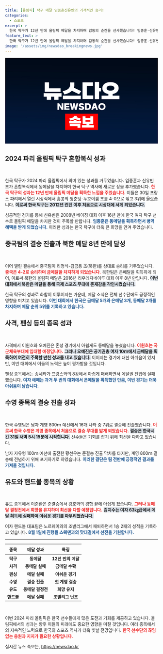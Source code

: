 ```yaml
---
title: [올림픽] 탁구 메달 임종훈신유빈의 기적적인 승리!
categories:
  - 스포츠
excerpt: >
  한국 탁구가 12년 만에 올림픽 메달을 차지하며 감동의 순간을 선사했습니다! 임종훈-신유빈 조는 혼합복식 동메달 결정을 승리하며 역사를 새로 썼습니다. 북한의 은메달 달성도 주목할 만한 쾌거로, 메달 소식이 쏟아지는 가운데 한국 선수들의 추가 성과가 기대됩니다!
feature_text: >
  한국 탁구가 12년 만에 올림픽 메달을 차지하며 감동의 순간을 선사했습니다! 임종훈-신유빈 조는 혼합복식 동메달 결정을 승리하며 역사를 새로 썼습니다. 북한의 은메달 달성도 주목할 만한 쾌거로, 메달 소식이 쏟아지는 가운데 한국 선수들의 추가 성과가 기대됩니다!
image: '/assets/img/newsdao_breakingnews.jpg'
---
```


<p><img src="/assets/img/newsdao_breakingnews.jpg" alt="pcversion 속보" /></p>

<h2 data-ke-size="size26">2024 파리 올림픽 탁구 혼합복식 성과</h2>

<p data-ke-size="size16">&nbsp;</p>

<p>한국 탁구가 2024 파리 올림픽에서 의미 있는 성과를 거두었습니다. 임종훈과 신유빈 조가 혼합복식에서 동메달을 차지하며 한국 탁구 역사에 새로운 장을 추가했습니다. <b><span style="color: #ee2323;">한국 탁구의 성과는 12년 만에 올림픽 메달을 획득한 느낌을 주었습니다.</span></b> 이들은 30일 프랑스 파리에서 열린 시상식에서 홍콩의 웡춘팅-두호이켐 조를 4-0으로 꺾고 3위에 올랐습니다. <b><span style="background-color: #21538527;">이로써 한국 탁구는 2012년 런던 이후 처음으로 시상대에 서게 되었습니다.</span></b></p>

<p>성공적인 경기를 통해 신유빈은 2008년 베이징 대회 이후 16년 만에 한국 여자 탁구 선수로 올림픽 메달을 차지한 것이 주목할 만합니다. <b><span style="color: #1a5490;">임종훈은 동메달을 획득하면서 병역 혜택을 받게 되었습니다.</span></b> 이러한 성과는 한국 탁구에 더욱 큰 희망을 안겨 주었습니다.</p>

<h2 data-ke-size="size26">중국팀의 결승 진출과 북한 메달 8년 만에 달성</h2>

<p data-ke-size="size16">&nbsp;</p>

<p>이어 열린 결승에서 중국팀이 리정식-김금용 조(북한)를 상대로 승리를 거두었습니다. <b><span style="color: #ee2323;">중국은 4-2로 승리하며 금메달을 차지하게 되었습니다.</span></b> 북한팀은 은메달을 획득하게 되어, 이로써 북한의 올림픽 메달은 2016년 리우데자네이루 대회 이후 8년 만입니다. <b><span style="background-color: #21538527;">이번 대회에서 북한은 메달을 통해 국제 스포츠 무대에 존재감을 각인시켰습니다.</span></b></p>

<p>한국 탁구의 성과로 화합이 이루어지는 가운데, 메달 소식은 전체 선수단에도 긍정적인 영향을 미치고 있습니다. <b><span style="color: #1a5490;">이번 대회에서 한국은 금메달 5개와 은메달 3개, 동메달 2개를 차지하며 메달 순위 5위를 기록하고 있습니다.</span></b></p>

<h2 data-ke-size="size26">사격, 펜싱 등의 종목 성과</h2>

<p data-ke-size="size16">&nbsp;</p>

<p>사격에서 이원호와 오예진은 혼성 경기에서 아쉽게도 동메달을 놓쳤습니다. <b><span style="color: #ee2323;">이원호는 국군체육부대에 입대할 예정입니다.</span></b>  <b><span style="background-color: #21538527;">그러나 오예진은 공기권총 여자 10ｍ에서 금메달을 획득하여 여전히 주목할 만한 성과를 내고 있습니다.</span></b> 이어지는 경기에 대한 아쉬움이 있지만, 이번 대회에서 이들의 노력은 높이 평가받을 것입니다.</p>

<p>펜싱 종목에서는 송세라가 프랑스와의 8강에서 아쉽게 패배하면서 메달권 진입에 실패했습니다. <b><span style="color: #1a5490;">여자 에페는 과거 두 번의 대회에서 은메달을 획득했던 만큼, 이번 경기는 더욱 아쉬움이 남습니다.</span></b></p>

<h2 data-ke-size="size26">수영 종목의 결승 진출 성과</h2>

<p data-ke-size="size16">&nbsp;</p>

<p>한국 수영팀은 남자 계영 800ｍ 예선에서 16개 나라 중 7위로 결승에 진출했습니다. <b><span style="color: #ee2323;">이로써 한국 수영은 계영 종목에서 처음으로 결승 무대를 밟게 되었습니다.</span></b> <b><span style="background-color: #21538527;">결승은 한국시간 31일 새벽 5시 15분에 시작합니다.</span></b> 선수들은 기회를 잡기 위해 최선을 다하고 있습니다.</p>

<p>남자 자유형 100ｍ 예선에 출전한 황선우는 준결승 진출 막차를 타지만, 계영 800ｍ 결승에 전념하기 위해 포기하기로 하였습니다. <b><span style="color: #1a5490;">이러한 결단은 팀 전반에 긍정적인 결과를 가져올 것입니다.</span></b></p>

<h2 data-ke-size="size26">유도와 핸드볼 종목의 상황</h2>

<p data-ke-size="size16">&nbsp;</p>

<p>유도 종목에서 이준환은 준결승에서 강호와의 경합 끝에 아쉽게 졌습니다. <b><span style="color: #ee2323;">그러나 동메달 결정전에서 희망을 유지하며 최선을 다할 예정입니다.</span></b> <b><span style="background-color: #21538527;">김지수는 여자 63㎏급에서 메달 획득에 실패하며 아쉬운 경기를 마무리했습니다.</span></b></p>

<p>여자 핸드볼 대표팀은 노르웨이와의 조별리그에서 패퇴하면서 1승 2패의 성적을 기록하고 있습니다. <b><span style="color: #1a5490;">8월 1일에 진행될 스웨덴과의 맞대결에서 선전을 기원합니다.</span></b></p>

<hr>

<table style="width: 100%; border-collapse: collapse;">
    <thead>
        <tr>
            <th style="text-align: center; height: 27px;"><b>종목</b></th>
            <th style="text-align: center; height: 27px;"><b>메달 성과</b></th>
            <th style="text-align: center; height: 27px;"><b>특징</b></th>
        </tr>
    </thead>
    <tbody>
        <tr>
            <td style="text-align: center; height: 17px;"><b>탁구</b></td>
            <td style="text-align: center; height: 17px;"><b>동메달</b></td>
            <td style="text-align: center; height: 17px;"><b>12년 만의 메달</b></td>
        </tr>
        <tr>
            <td style="text-align: center; height: 17px;"><b>사격</b></td>
            <td style="text-align: center; height: 17px;"><b>동메달 실패</b></td>
            <td style="text-align: center; height: 17px;"><b>금메달 수확</b></td>
        </tr>
        <tr>
            <td style="text-align: center; height: 17px;"><b>펜싱</b></td>
            <td style="text-align: center; height: 17px;"><b>메달 실패</b></td>
            <td style="text-align: center; height: 17px;"><b>아쉬운 경기</b></td>
        </tr>
        <tr>
            <td style="text-align: center; height: 17px;"><b>수영</b></td>
            <td style="text-align: center; height: 17px;"><b>결승 진출</b></td>
            <td style="text-align: center; height: 17px;"><b>첫 계영 결승</b></td>
        </tr>
        <tr>
            <td style="text-align: center; height: 17px;"><b>유도</b></td>
            <td style="text-align: center; height: 17px;"><b>동메달 결정전</b></td>
            <td style="text-align: center; height: 17px;"><b>희망 유지</b></td>
        </tr>
        <tr>
            <td style="text-align: center; height: 17px;"><b>핸드볼</b></td>
            <td style="text-align: center; height: 17px;"><b>메달 실패</b></td>
            <td style="text-align: center; height: 17px;"><b>조별리그 난조</b></td>
        </tr>
    </tbody>
</table>

<p data-ke-size="size16">&nbsp;</p>

<p>이번 2024 파리 올림픽은 한국 선수들에게 많은 도전과 기회를 제공하고 있습니다. 올림픽에서의 성과는 향후 이들의 미래에도 중요한 영향을 미칠 것입니다. 여러 종목에서의 지속적인 노력으로 한국의 스포츠 역사가 더욱 빛날 전망입니다. <b><span style="color: #ee2323;">한국 선수단의 끊임없는 응원과 지지가 필요한 상황입니다.</span></b></p>
실시간 뉴스 속보는, <a href="https://newsdao.kr" rel="dofollow">https://newsdao.kr</a>


